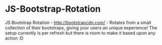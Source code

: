 # JS-Bootstrap-Rotation
JS Bootstrap Rotation - http://bootstrapcdn.com/ - Rotates from a small collection of their bootstraps, giving your users an unique experience! The setup currently is per refresh but there is room to make it based upon any action :D

